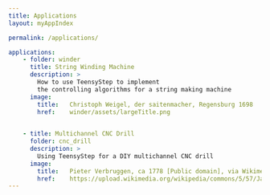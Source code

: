 ```yaml
---
title: Applications
layout: myAppIndex

permalink: /applications/

applications:
    - folder: winder
      title: String Winding Machine
      description: >
        How to use TeensyStep to implement  
        the controlling algorithms for a string making machine
      image:       
        title:   Christoph Weigel, der saitenmacher, Regensburg 1698
        href:    winder/assets/largeTitle.png
        

    - title: Multichannel CNC Drill
      folder: cnc_drill
      description: >
        Using TeensyStep for a DIY multichannel CNC drill
      image:       
        title:   Pieter Verbruggen, ca 1778 [Public domain], via Wikimedia Commons
        href:    https://upload.wikimedia.org/wikipedia/commons/5/57/Jan_Verbruggen_Foudary_Drawing_47_Horizontal_Boring_Machine_%28cropped%29.JPG
---
```



